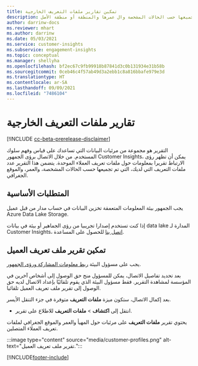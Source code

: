 ```yaml
---
title: تمكين تقارير ملفات التعريف الخارجية
description: كيفية إنشاء تقارير ملفات تعريف جديدة تم تجميعها حسب الحالات المشخصة وال عمرها والمنطقة أو منطقة الأصل.
author: darrinw-docs
ms.reviewer: mhart
ms.author: darrinw
ms.date: 05/03/2021
ms.service: customer-insights
ms.subservice: engagement-insights
ms.topic: conceptual
ms.manager: shellyha
ms.openlocfilehash: bf2ec67c9fb99918b87841d3c0b131934e31b58b
ms.sourcegitcommit: 0ceb46c4f57ab49d3a2ebb1c8a816bbafe979e3d
ms.translationtype: HT
ms.contentlocale: ar-SA
ms.lasthandoff: 09/09/2021
ms.locfileid: "7486104"
---
```

# <a name="out-of-box-profile-reports"></a>تقارير ملفات التعريف الخارجية

[!INCLUDE [cc-beta-prerelease-disclaimer](includes/cc-beta-prerelease-disclaimer.md)]

التقرير هو مجموعة من مرئيات البيانات التي تساعدك على قياس وفهم سلوك المستخدم. من خلال الاتصال برؤى الجمهور Customer Insights، يمكن أن تظهر رؤى الارتباط تقريرا بمعلومات حول ملفات تعريف العملاء الموحدة. يتضمن هذا التقرير عدد ملفات التعريف التي لديك، التي تم تجميعها حسب الحالات المشخصة، والعمر، والموقع الجغرافي.

## <a name="prerequisites"></a>المتطلبات الأساسية

يجب الجمهور بيئة المعلومات المتعمقة تخزين البيانات في حساب مدار من قبل عميل Azure Data Lake Storage.

إذا كنت تستخدم إصدارا تجريبيا من رؤى الجماهير أو بيئة في بيانات data lake المدارة لـ Customer Insights، [اتصل بنا](https://go.microsoft.com/fwlink/?linkid=2145734) للحصول على المساعدة.  


## <a name="enable-the-customer-profile-report"></a>تمكين تقرير ملف تعريف العميل

يجب على مسؤول البيئة [ربط معلومات المشاركة ورؤى الجمهور](integrate-audience-insights-engagement-insights.md).

بعد تحديد تفاصيل الاتصال، يمكن للمسؤول منح حق الوصول إلى أشخاص آخرين في المؤسسة لمشاهدة التقرير. فقط مسؤول البيئة الذي يقوم تلقائيًا بإعداد الاتصال لديه حق الوصول إلى تقرير ملف تعريف العميل تلقائيا. 

بعد إكمال الاتصال، ستكون ميزة **ملفات التعريف** متوفرة في جزء التنقل الأيسر. 

- انتقل إلى **اكتشاف** > **ملفات التعريف** للاطلاع على تقرير.

يحتوي تقرير **ملفات التعريف** على مرئيات حول المهيأ والعمر والموقع الجغرافي لملفات تعريف العملاء المتصلين.

:::image type="content" source="media/customer-profiles.png" alt-text="تقرير ملف تعريف العميل.":::

[!INCLUDE[footer-include](../includes/footer-banner.md)]